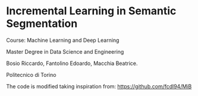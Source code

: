 # Incremental Learning in Semantic Segmentation

Course: Machine Learning and Deep Learning

Master Degree in Data Science and Engineering

Bosio Riccardo, 
Fantolino Edoardo, 
Macchia Beatrice.

Politecnico di Torino

The code is modified taking inspiration from: https://github.com/fcdl94/MiB
